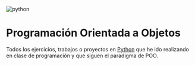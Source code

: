 ![python][1]
# Programación Orientada a Objetos


Todos los ejercicios, trabajos o proyectos en [Python][2] que he ido realizando en clase de programación y que siguen el paradigma de POO.


  [1]: https://upload.wikimedia.org/wikipedia/commons/thumb/c/c3/Python-logo-notext.svg/200px-Python-logo-notext.svg.png
  [2]: https://www.python.org/
